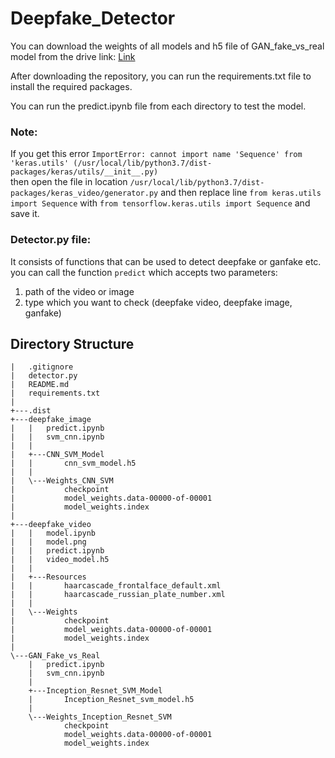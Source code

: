 # Deepfake_Detector

You can download the weights of all models and h5 file of GAN_fake_vs_real model from the drive link: 
[Link](https://drive.google.com/drive/folders/1PSmAB7KSt89rj4HhYAqGCd_g1zAMZChr?usp=sharing)

After downloading the repository, you can run the requirements.txt file to install the required packages.
<br>

You can run the predict.ipynb file from each directory to test the model. 

### Note: 
If you get this error `ImportError: cannot import name 'Sequence' from 'keras.utils' (/usr/local/lib/python3.7/dist-packages/keras/utils/__init__.py)`
<br>
then open the file in location `/usr/local/lib/python3.7/dist-packages/keras_video/generator.py`
and then replace line `from keras.utils import Sequence` with `from tensorflow.keras.utils import Sequence` and save it.
<br>

### Detector.py file:
It consists of functions that can be used to detect deepfake or ganfake etc.
<br>
you can call the function `predict` which accepts two parameters:
1. path of the video or image
2. type which you want to check (deepfake video, deepfake image, ganfake)

## Directory Structure
```
|   .gitignore
|   detector.py
|   README.md
|   requirements.txt
|
+---.dist
+---deepfake_image
|   |   predict.ipynb
|   |   svm_cnn.ipynb
|   |
|   +---CNN_SVM_Model
|   |       cnn_svm_model.h5     
|   |
|   \---Weights_CNN_SVM
|           checkpoint
|           model_weights.data-00000-of-00001
|           model_weights.index
|
+---deepfake_video
|   |   model.ipynb
|   |   model.png
|   |   predict.ipynb
|   |   video_model.h5
|   |
|   +---Resources
|   |       haarcascade_frontalface_default.xml
|   |       haarcascade_russian_plate_number.xml
|   |
|   \---Weights
|           checkpoint
|           model_weights.data-00000-of-00001
|           model_weights.index
|
\---GAN_Fake_vs_Real
    |   predict.ipynb
    |   svm_cnn.ipynb
    |
    +---Inception_Resnet_SVM_Model
    |       Inception_Resnet_svm_model.h5
    |
    \---Weights_Inception_Resnet_SVM
            checkpoint
            model_weights.data-00000-of-00001
            model_weights.index
```